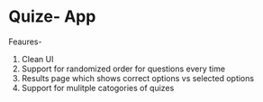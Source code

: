 # Quize- App

Feaures-
1. Clean UI
2. Support for randomized order for questions every time
3. Results page which shows correct options vs selected options
4. Support for mulitple catogories of quizes

